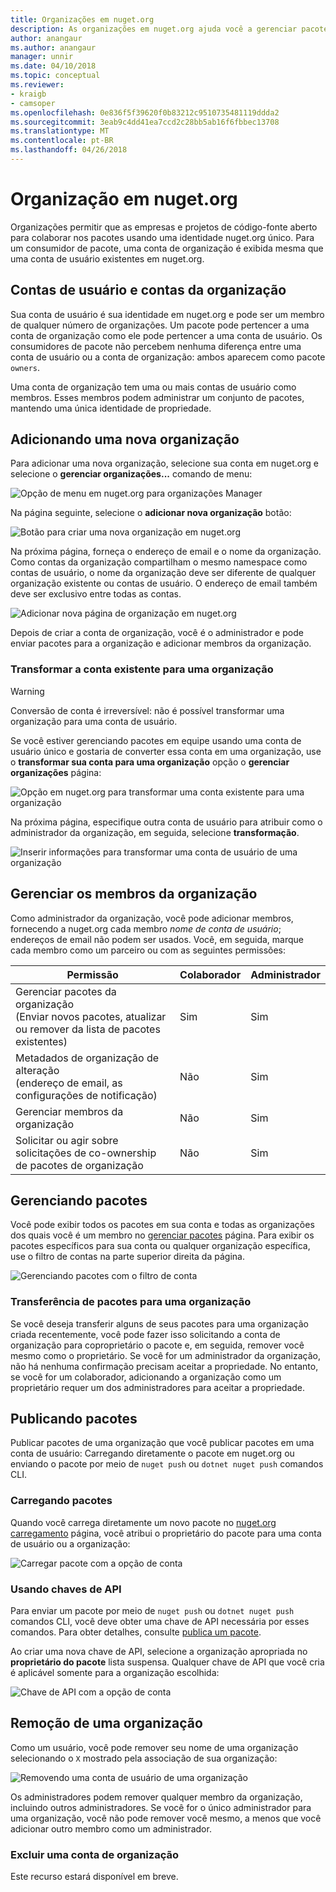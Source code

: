 ```yaml
---
title: Organizações em nuget.org
description: As organizações em nuget.org ajuda você a gerenciar pacotes publicados por grupo ou em uma equipe, o ambiente da empresa.
author: anangaur
ms.author: anangaur
manager: unnir
ms.date: 04/10/2018
ms.topic: conceptual
ms.reviewer:
- kraigb
- camsoper
ms.openlocfilehash: 0e836f5f39620f0b83212c9510735481119ddda2
ms.sourcegitcommit: 3eab9c4dd41ea7ccd2c28bb5ab16f6fbbec13708
ms.translationtype: MT
ms.contentlocale: pt-BR
ms.lasthandoff: 04/26/2018
---
```

# <a name="organization-on-nugetorg"></a>Organização em nuget.org

Organizações permitir que as empresas e projetos de código-fonte aberto para colaborar nos pacotes usando uma identidade nuget.org único. Para um consumidor de pacote, uma conta de organização é exibida mesma que uma conta de usuário existentes em nuget.org.

## <a name="user-accounts-vs-organization-accounts"></a>Contas de usuário e contas da organização

Sua conta de usuário é sua identidade em nuget.org e pode ser um membro de qualquer número de organizações. Um pacote pode pertencer a uma conta de organização como ele pode pertencer a uma conta de usuário. Os consumidores de pacote não percebem nenhuma diferença entre uma conta de usuário ou a conta de organização: ambos aparecem como pacote `owners`.

Uma conta de organização tem uma ou mais contas de usuário como membros. Esses membros podem administrar um conjunto de pacotes, mantendo uma única identidade de propriedade.

## <a name="adding-a-new-organization"></a>Adicionando uma nova organização

Para adicionar uma nova organização, selecione sua conta em nuget.org e selecione o **gerenciar organizações...**  comando de menu:

![Opção de menu em nuget.org para organizações Manager](media/org-manage-option.png)

Na página seguinte, selecione o **adicionar nova organização** botão:

![Botão para criar uma nova organização em nuget.org](media/org-add-new-option.png)

Na próxima página, forneça o endereço de email e o nome da organização. Como contas da organização compartilham o mesmo namespace como contas de usuário, o nome da organização deve ser diferente de qualquer organização existente ou contas de usuário. O endereço de email também deve ser exclusivo entre todas as contas.

![Adicionar nova página de organização em nuget.org](media/org-add-new-page.png)

Depois de criar a conta de organização, você é o administrador e pode enviar pacotes para a organização e adicionar membros da organização.

### <a name="transform-existing-account-to-an-organization"></a>Transformar a conta existente para uma organização

> [!Warning]
> Conversão de conta é irreversível: não é possível transformar uma organização para uma conta de usuário.

Se você estiver gerenciando pacotes em equipe usando uma conta de usuário único e gostaria de converter essa conta em uma organização, use o **transformar sua conta para uma organização** opção o **gerenciar organizações** página:

![Opção em nuget.org para transformar uma conta existente para uma organização](media/org-transform-option.png)

Na próxima página, especifique outra conta de usuário para atribuir como o administrador da organização, em seguida, selecione **transformação**.

![Inserir informações para transformar uma conta de usuário de uma organização](media/org-transform-page.png)

## <a name="managing-organization-members"></a>Gerenciar os membros da organização

Como administrador da organização, você pode adicionar membros, fornecendo a nuget.org cada membro *nome de conta de usuário*; endereços de email não podem ser usados. Você, em seguida, marque cada membro como um parceiro ou com as seguintes permissões:

| Permissão | Colaborador | Administrador |
| --- | --- | --- |
| Gerenciar pacotes da organização<br/>(Enviar novos pacotes, atualizar ou remover da lista de pacotes existentes) | Sim | Sim |
| Metadados de organização de alteração<br/>(endereço de email, as configurações de notificação) | Não | Sim |
| Gerenciar membros da organização | Não | Sim |
| Solicitar ou agir sobre solicitações de co-ownership de pacotes de organização | Não | Sim |

## <a name="managing-packages"></a>Gerenciando pacotes

Você pode exibir todos os pacotes em sua conta e todas as organizações dos quais você é um membro no [gerenciar pacotes](https://www.nuget.org/account/Packages) página. Para exibir os pacotes específicos para sua conta ou qualquer organização específica, use o filtro de contas na parte superior direita da página.

![Gerenciando pacotes com o filtro de conta](media/org-manage-packages-option.png)

### <a name="transferring-packages-to-an-organization"></a>Transferência de pacotes para uma organização
Se você deseja transferir alguns de seus pacotes para uma organização criada recentemente, você pode fazer isso solicitando a conta de organização para coproprietário o pacote e, em seguida, remover você mesmo como o proprietário. Se você for um administrador da organização, não há nenhuma confirmação precisam aceitar a propriedade. No entanto, se você for um colaborador, adicionando a organização como um proprietário requer um dos administradores para aceitar a propriedade.

## <a name="publishing-packages"></a>Publicando pacotes

Publicar pacotes de uma organização que você publicar pacotes em uma conta de usuário: Carregando diretamente o pacote em nuget.org ou enviando o pacote por meio de `nuget push` ou `dotnet nuget push` comandos CLI.

### <a name="uploading-packages"></a>Carregando pacotes

Quando você carrega diretamente um novo pacote no [nuget.org carregamento](https://www.nuget.org/packages/manage/upload) página, você atribui o proprietário do pacote para uma conta de usuário ou a organização:

![Carregar pacote com a opção de conta](media/org-upload-option.png)

### <a name="using-api-keys"></a>Usando chaves de API

Para enviar um pacote por meio de `nuget push` ou `dotnet nuget push` comandos CLI, você deve obter uma chave de API necessária por esses comandos. Para obter detalhes, consulte [publica um pacote](https://docs.microsoft.com/en-us/nuget/quickstart/create-and-publish-a-package-using-visual-studio#publish-the-package).

Ao criar uma nova chave de API, selecione a organização apropriada no **proprietário do pacote** lista suspensa. Qualquer chave de API que você cria é aplicável somente para a organização escolhida:

![Chave de API com a opção de conta](media/org-apikey-option.png)

## <a name="removing-an-organization"></a>Remoção de uma organização

Como um usuário, você pode remover seu nome de uma organização selecionando o `X` mostrado pela associação de sua organização:

![Removendo uma conta de usuário de uma organização](media/org-remove-self-option.png)

Os administradores podem remover qualquer membro da organização, incluindo outros administradores. Se você for o único administrador para uma organização, você não pode remover você mesmo, a menos que você adicionar outro membro como um administrador.

### <a name="deleting-an-organization-account"></a>Excluir uma conta de organização

Este recurso estará disponível em breve.
